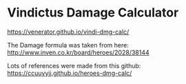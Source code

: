 # Vindictus Damage Calculator
<https://venerator.github.io/vindi-dmg-calc/> 





The Damage formula was taken from here: http://www.inven.co.kr/board/heroes/2028/38144

Lots of references were made from this github: https://ccuuyyjj.github.io/heroes-dmg-calc/
